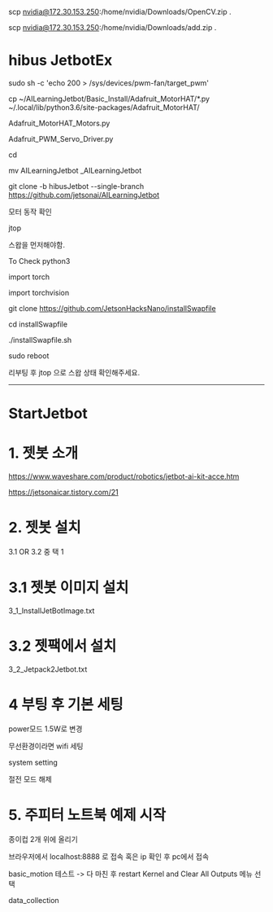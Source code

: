 scp nvidia@172.30.153.250:/home/nvidia/Downloads/OpenCV.zip .

scp nvidia@172.30.153.250:/home/nvidia/Downloads/add.zip .

# hibus JetbotEx

sudo sh -c 'echo 200 > /sys/devices/pwm-fan/target_pwm'

cp  ~/AILearningJetbot/Basic_Install/Adafruit_MotorHAT/*.py ~/.local/lib/python3.6/site-packages/Adafruit_MotorHAT/

Adafruit_MotorHAT_Motors.py

Adafruit_PWM_Servo_Driver.py 

cd

mv AILearningJetbot _AILearningJetbot

git clone -b hibusJetbot --single-branch https://github.com/jetsonai/AILearningJetbot

모터 동작 확인

jtop

스왑을 먼저해야함.

To Check
python3

import torch

import torchvision

git clone https://github.com/JetsonHacksNano/installSwapfile

cd installSwapfile

./installSwapfile.sh

sudo reboot

리부팅 후 jtop 으로 스왑 상태 확인해주세요.

----------------------

# StartJetbot

# 1. 젯봇 소개

https://www.waveshare.com/product/robotics/jetbot-ai-kit-acce.htm

https://jetsonaicar.tistory.com/21

# 2. 젯봇 설치 

3.1 OR 3.2 중 택 1

# 3.1 젯봇 이미지 설치

3_1_InstallJetBotImage.txt

# 3.2 젯팩에서 설치

3_2_Jetpack2Jetbot.txt


# 4 부팅 후 기본 세팅

power모드 1.5W로 변경

무선환경이라면 wifi 세팅

system setting

절전 모드 해제


# 5. 주피터 노트북 예제 시작

종이컵 2개 위에 올리기

브라우저에서 localhost:8888 로 접속
혹은 ip 확인 후 pc에서 접속

basic_motion 테스트
-> 다 마친 후 restart Kernel and Clear All Outputs 메뉴 선택

data_collection
